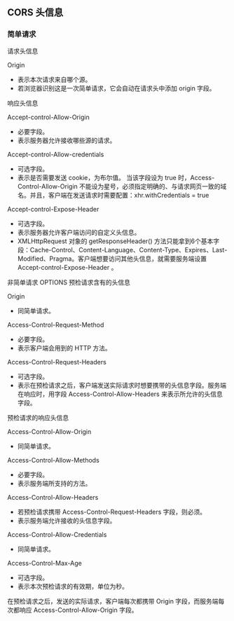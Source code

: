 ## CORS 头信息
### 简单请求
请求头信息

Origin

- 表示本次请求来自哪个源。
- 若浏览器识别这是一次简单请求，它会自动在请求头中添加 origin 字段。


响应头信息

Accept-control-Allow-Origin

- 必要字段。
- 表示服务器允许接收哪些源的请求。


Accept-control-Allow-credentials

- 可选字段。
- 表示是否需要发送 cookie，为布尔值。
当该字段设为 true 时，Access-Control-Allow-Origin 不能设为星号，必须指定明确的、与请求网页一致的域名。并且，客户端在发送请求时需要配置：xhr.withCredentials = true


Accept-control-Expose-Header

- 可选字段。
- 表示服务器允许客户端访问的自定义头信息。
- XMLHttpRequest 对象的 getResponseHeader() 方法只能拿到6个基本字段：Cache-Control、Content-Language、Content-Type、Expires、Last-Modified、Pragma。客户端想要访问其他头信息，就需要服务端设置 Accept-control-Expose-Header 。


非简单请求
OPTIONS 预检请求含有的头信息

Origin

- 同简单请求。


Access-Control-Request-Method

- 必要字段。
- 表示客户端会用到的 HTTP 方法。


Access-Control-Request-Headers

- 可选字段。
- 表示在预检请求之后，客户端发送实际请求时想要携带的头信息字段。服务端在响应时，用字段 Access-Control-Allow-Headers 来表示所允许的头信息字段。


预检请求的响应头信息

Access-Control-Allow-Origin

- 同简单请求。


Access-Control-Allow-Methods

- 必要字段。
- 表示服务端所支持的方法。


Access-Control-Allow-Headers

- 若预检请求携带 Access-Control-Request-Headers 字段，则必须。
- 表示服务端允许接收的头信息字段。


Access-Control-Allow-Credentials

- 同简单请求。


Access-Control-Max-Age

- 可选字段。
- 表示本次预检请求的有效期，单位为秒。


在预检请求之后，发送的实际请求，客户端每次都携带 Origin 字段，而服务端每次都响应 Access-Control-Allow-Origin 字段。



